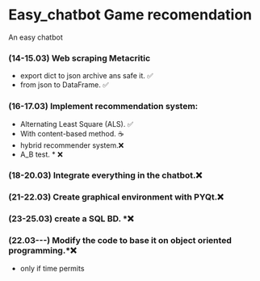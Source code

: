 # Easy_chatbot Game recomendation
An easy chatbot

### (14-15.03) Web scraping Metacritic

*   export dict to json archive ans safe it. ✅
*   from json to DataFrame. ✅

### (16-17.03) Implement recommendation system:

  *   Alternating Least Square (ALS). ✅
  *   With content-based method. ☕
  *   hybrid recommender system.❌
  *   A_B test. * ❌



### (18-20.03) Integrate everything in the chatbot.❌

### (21-22.03) Create graphical environment with PYQt.❌

### (23-25.03) create a SQL BD. *❌

### (22.03---) Modify the code to base it on object oriented programming.*❌

* only if time permits

